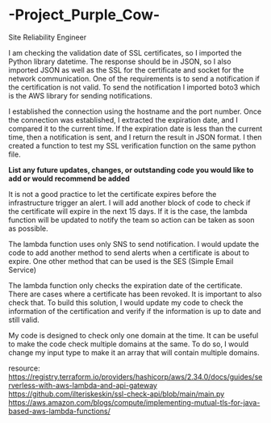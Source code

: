 # -Project_Purple_Cow-
 Site Reliability Engineer



I am checking the validation date of SSL certificates, so I imported the Python library datetime. The response should be in JSON, so I also imported JSON as well as the SSL for the certificate and socket for the network communication. One of the requirements is to send a notification if the certification is not valid. To send the notification I imported boto3 which is the AWS library for sending notifications.

I established the connection using the hostname and the port number. Once the connection was established, I extracted the expiration date, and I compared it to the current time. If the expiration date is less than the current time, then a notification is sent, and I return the result in JSON format. I then created a function to test my SSL verification function on the same python file.

**List any future updates, changes, or outstanding code you would like to add or would recommend be added**

It is not a good practice to let the certificate expires before the infrastructure trigger an alert. I will add another block of code to check if the certificate will expire in the next 15 days. If it is the case, the lambda function will be updated to notify the team so action can be taken as soon as possible.

The lambda function uses only SNS to send notification. I would update the code to add another method to send alerts when a certificate is about to expire. One other method that can be used is the SES (Simple Email Service)

The lambda function only checks the expiration date of the certificate. There are cases where a certificate has been revoked. It is important to also check that. To build this solution, I would update my code to check the information of the certification and verify if the information is up to date and still valid.

My code is designed to check only one domain at the time. It can be useful to make the code check multiple domains at the same. To do so, I would change my input type to make it an array that will contain multiple domains.

resource: https://registry.terraform.io/providers/hashicorp/aws/2.34.0/docs/guides/serverless-with-aws-lambda-and-api-gateway https://github.com/ilteriskeskin/ssl-check-api/blob/main/main.py https://aws.amazon.com/blogs/compute/implementing-mutual-tls-for-java-based-aws-lambda-functions/
